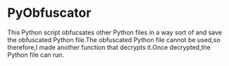 PyObfuscator
============

This Python script obfucsates other Python files in a way sort of and save the obfuscated Python file.The obfuscated Python file cannot be used,so therefore,I made another function that decrypts it.Once decrypted,the Python file can run.
